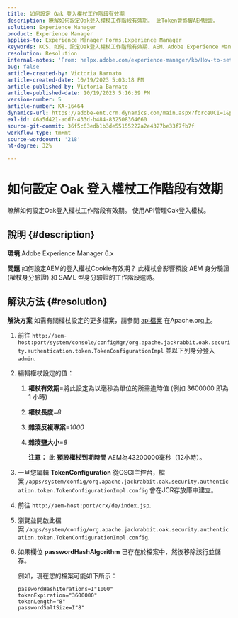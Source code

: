 ```yaml
---
title: 如何設定 Oak 登入權杖工作階段有效期
description: 瞭解如何設定Oak登入權杖工作階段有效期。 此Token會影響AEM驗證。
solution: Experience Manager
product: Experience Manager
applies-to: Experience Manager Forms,Experience Manager
keywords: KCS、如何、設定Oak登入權杖工作階段有效期、AEM、Adobe Experience Manager、Adobe Experience Manager Forms
resolution: Resolution
internal-notes: 'From: helpx.adobe.com/experience-manager/kb/How-to-set-token-session-expiration-AEM.html'
bug: false
article-created-by: Victoria Barnato
article-created-date: 10/19/2023 5:03:18 PM
article-published-by: Victoria Barnato
article-published-date: 10/19/2023 5:16:39 PM
version-number: 5
article-number: KA-16464
dynamics-url: https://adobe-ent.crm.dynamics.com/main.aspx?forceUCI=1&pagetype=entityrecord&etn=knowledgearticle&id=2dfaf161-a16e-ee11-8df0-6045bd006793
exl-id: 46a5d421-add7-433d-b484-832508364660
source-git-commit: 36f5c63edb1b3de55155222a2e4327be33f7fb7f
workflow-type: tm+mt
source-wordcount: '218'
ht-degree: 32%

---
```


# 如何設定 Oak 登入權杖工作階段有效期


瞭解如何設定Oak登入權杖工作階段有效期。 使用API管理Oak登入權杖。

## 說明 {#description}


<b>環境</b>
Adobe Experience Manager 6.x

<b>問題</b>
如何設定AEM的登入權杖Cookie有效期？
此權杖會影響預設 AEM 身分驗證 (權杖身分驗證) 和 SAML 型身分驗證的工作階段逾時。






## 解決方法 {#resolution}


<b>解決方案</b>
如需有關權杖設定的更多檔案，請參閱 [api檔案](https://jackrabbit.apache.org/oak/docs/apidocs/org/apache/jackrabbit/oak/security/authentication/token/TokenConfigurationImpl.html) 在Apache.org上。

1. 前往 `http://aem-host:port/system/console/configMgr/org.apache.jackrabbit.oak.security.authentication.token.TokenConfigurationImpl` 並以下列身分登入 `admin`.
2. 編輯權杖設定的值：

   1. <b>權杖有效期</b>=將此設定為以毫秒為單位的所需逾時值 (例如 3600000 即為 1 小時)
   2. <b>權杖長度</b>=*8*
   3. <b>雜湊反複專案</b>=*1000*
   4. <b>雜湊鹽大小</b>=*8*

      <b>注意：</b> 此 <b>預設權杖到期時間</b> AEM為43200000毫秒（12小時）。
3. 一旦您編輯 <b>TokenConfiguration</b> 從OSGI主控台，檔案<b> </b>`/apps/system/config/org.apache.jackrabbit.oak.security.authentication.token.TokenConfigurationImpl.config`<b> </b>會在JCR存放庫中建立。
4. 前往 `http://aem-host:port/crx/de/index.jsp`.
5. 瀏覽並開啟此檔案 `/apps/system/config/org.apache.jackrabbit.oak.security.authentication.token.TokenConfigurationImpl.config`.
6. 如果欄位 <b>passwordHashAlgorithm</b> 已存在於檔案中，然後移除該行並儲存。

   例如，現在您的檔案可能如下所示：


   ```
   passwordHashIterations=I"1000"
   tokenExpiration="3600000"
   tokenLength="8"
   passwordSaltSize=I"8"
   ```
